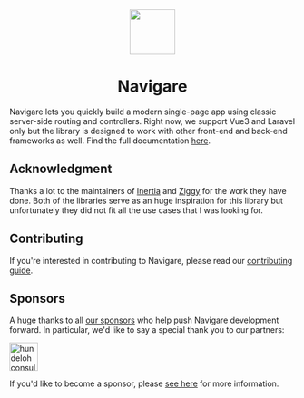 <div align="center">
  <img src="https://raw.githubusercontent.com/navigarejs/framework/main/assets/logo.svg" width="80" height="80" />
</div>

<h1 align="center">Navigare</h1>

Navigare lets you quickly build a modern single-page app using classic server-side routing and controllers. Right now, we support Vue3 and Laravel only but the library is designed to work with other front-end and back-end frameworks as well. Find the full documentation [here](https://navigarejs.github.io/framework/).

## Acknowledgment

Thanks a lot to the maintainers of [Inertia](https://inertiajs.com/) and [Ziggy](https://github.com/tighten/ziggy) for the work they have done. Both of the libraries serve as an huge inspiration for this library but unfortunately they did not fit all the use cases that I was looking for.

## Contributing

If you're interested in contributing to Navigare, please read our [contributing guide](https://github.com/navigarejs/framework/blob/master/.github/CONTRIBUTING.md).

## Sponsors

A huge thanks to all [our sponsors](https://github.com/sponsors/jaulz) who help push Navigare development forward. In particular, we'd like to say a special thank you to our partners:

<p>
  <a href="https://hundeloh-consulting.ch">
    <img src="https://raw.githubusercontent.com/navigarejs/framework/main/.github/sponsors/hc.png" width="50" alt="hundeloh consulting GmbH">
  </a>
</p>

If you'd like to become a sponsor, please [see here](https://github.com/sponsors/jaulz) for more information.
